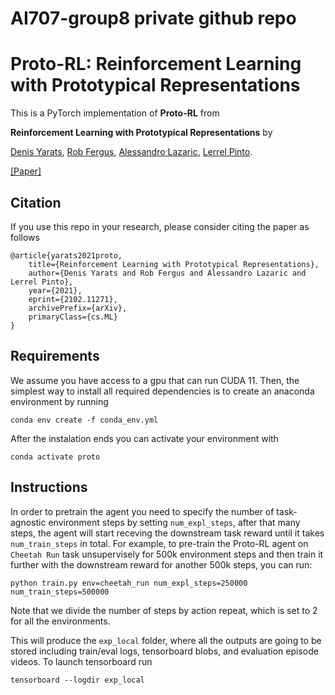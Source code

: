# AI707-group8 private github repo

# Proto-RL: Reinforcement Learning with Prototypical Representations

This is a PyTorch implementation of **Proto-RL** from

**Reinforcement Learning with Prototypical Representations** by

[Denis Yarats](https://cs.nyu.edu/~dy1042/), [Rob Fergus](https://cs.nyu.edu/~fergus/pmwiki/pmwiki.php), [Alessandro Lazaric](http://chercheurs.lille.inria.fr/~lazaric/Webpage/Home/Home.html), [Lerrel Pinto](https://cs.nyu.edu/~lp91/).

[[Paper]](https://arxiv.org/abs/2102.11271)

## Citation
If you use this repo in your research, please consider citing the paper as follows
```
@article{yarats2021proto,
    title={Reinforcement Learning with Prototypical Representations},
    author={Denis Yarats and Rob Fergus and Alessandro Lazaric and Lerrel Pinto},
    year={2021},
    eprint={2102.11271},
    archivePrefix={arXiv},
    primaryClass={cs.ML}
}
```

## Requirements
We assume you have access to a gpu that can run CUDA 11. Then, the simplest way to install all required dependencies is to create an anaconda environment by running
```
conda env create -f conda_env.yml
```
After the instalation ends you can activate your environment with
```
conda activate proto
```

## Instructions
In order to pretrain the agent you need to specify the number of task-agnostic environment steps by setting `num_expl_steps`, after that many steps, the agent will start receving the downstream task reward until it takes `num_train_steps` in total. For example, to pre-train the Proto-RL agent on `Cheetah Run` task unsupervisely for 500k environment steps and then train it further with the downstream reward for another 500k steps, you can run:
```
python train.py env=cheetah_run num_expl_steps=250000 num_train_steps=500000
```
Note that we divide the number of steps by action repeat, which is set to 2 for all the environments.

This will produce the `exp_local` folder, where all the outputs are going to be stored including train/eval logs, tensorboard blobs, and evaluation episode videos. To launch tensorboard run
```
tensorboard --logdir exp_local
```
